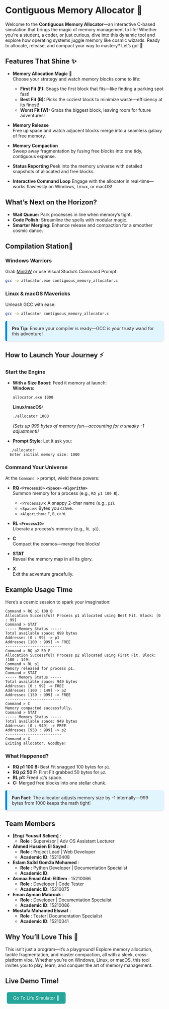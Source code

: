 # Contiguous Memory Allocator 🚀

Welcome to the **Contiguous Memory Allocator**—an interactive C-based simulation that brings the magic of memory management to life! Whether you're a student, a coder, or just curious, dive into this dynamic tool and explore how operating systems juggle memory like cosmic wizards. Ready to allocate, release, and compact your way to mastery? Let’s go! 🌟

## Features That Shine ✨

- **Memory Allocation Magic** 🎩  
  Choose your strategy and watch memory blocks come to life:  
  - **First Fit (F):** Snags the first block that fits—like finding a parking spot fast!  
  - **Best Fit (B):** Picks the coziest block to minimize waste—efficiency at its finest!  
  - **Worst Fit (W):** Grabs the biggest block, leaving room for future adventures!  

- **Memory Release**  
  Free up space and watch adjacent blocks merge into a seamless galaxy of free memory.

- **Memory Compaction**  
  Sweep away fragmentation by fusing free blocks into one tidy, contiguous expanse.

- **Status Reporting** 
  Peek into the memory universe with detailed snapshots of allocated and free blocks.

- **Interactive Command Loop**
  Engage with the allocator in real-time—works flawlessly on Windows, Linux, or macOS!

## What’s Next on the Horizon?

- **Wait Queue:** Park processes in line when memory’s tight.  
- **Code Polish:** Streamline the spells with modular magic.  
- **Smarter Merging:** Enhance release and compaction for a smoother cosmic dance.

## Compilation Station🔧

### Windows Warriors

Grab [MinGW](http://www.mingw.org/) or use Visual Studio’s Command Prompt:  

```bash
gcc -o allocator.exe contiguous_memory_allocator.c
```

### Linux & macOS Mavericks
  
Unleash GCC with ease:  

```bash
gcc -o allocator contiguous_memory_allocator.c
```

<div style="background: #e1f5fe; border-left: 6px solid #0288d1; padding: 15px; border-radius: 5px; margin: 15px 0; box-shadow: 0 2px 5px rgba(0, 0, 0, 0.1); transition: transform 0.3s ease;color:#322;">
  <strong>Pro Tip:</strong> Ensure your compiler is ready—GCC is your trusty wand for this adventure!
</div>

## How to Launch Your Journey ⚡

### Start the Engine  

- **With a Size Boost:** Feed it memory at launch:  
  **Windows:**

  ```bash
  allocator.exe 1000
  ```  

  **Linux/macOS:**

  ```bash
  ./allocator 1000
  ```  

  *(Sets up 999 bytes of memory fun—accounting for a sneaky -1 adjustment!)*  

- **Prompt Style:** Let it ask you:

```terminal
  ./allocator
  Enter initial memory size: 1000
```

### Command Your Universe

At the `Command >` prompt, wield these powers:  

- **RQ `<ProcessID>` `<Space>` `<Algorithm>`**  
  Summon memory for a process (e.g., `RQ p1 100 B`).  
  - `<ProcessID>`: A snappy 2-char name (e.g., `p1`).  
  - `<Space>`: Bytes you crave.  
  - `<Algorithm>`: `F`, `B`, or `W`.  

- **RL `<ProcessID>`**  
  Liberate a process’s memory (e.g., `RL p1`).  

- **C**  
  Compact the cosmos—merge free blocks!  

- **STAT**  
  Reveal the memory map in all its glory.  

- **X**  
  Exit the adventure gracefully.

## Example Usage Time

Here’s a cosmic session to spark your imagination:

```terminal
Command > RQ p1 100 B
Allocation Successful! Process p1 allocated using Best Fit. Block: [0 : 99]
Command > STAT
----- Memory Status -----
Total available space: 899 bytes
Addresses [0 : 99] -> p1
Addresses [100 : 999] -> FREE
-------------------------
Command > RQ p2 50 F
Allocation Successful! Process p2 allocated using First Fit. Block: [100 : 149]
Command > RL p1
Memory released for process p1.
Command > STAT
----- Memory Status -----
Total available space: 949 bytes
Addresses [0 : 99] -> FREE
Addresses [100 : 149] -> p2
Addresses [150 : 999] -> FREE
-------------------------
Command > C
Memory compacted successfully.
Command > STAT
----- Memory Status -----
Total available space: 949 bytes
Addresses [0 : 949] -> FREE
Addresses [950 : 999] -> p2
-------------------------
Command > X
Exiting allocator. Goodbye!
```

### What Happened?

- **RQ p1 100 B:** Best Fit snagged 100 bytes for `p1`.  
- **RQ p2 50 F:** First Fit grabbed 50 bytes for `p2`.  
- **RL p1:** Freed `p1`’s space.  
- **C:** Merged free blocks into one stellar chunk.  

<div style="background: #e1f5fe; border-left: 6px solid #0288d1; padding: 15px; border-radius: 5px; margin: 15px 0; box-shadow: 0 2px 5px rgba(0, 0, 0, 0.1); transition: transform 0.3s ease; color:#322;">
  <strong>Fun Fact:</strong> The allocator adjusts memory size by -1 internally—999 bytes from 1000 keeps the math tight!
</div>

## Team Members

- **[Eng/ Youssif Seliem]** :
  - **Role** : Supervisor | Adv OS Assistant Lecturer
- **Ahmed Hussien El Sayed** :
  - **Role** : Project Lead | Web Developer
  - **Academic ID**: 15210408
- **Eslam Sa3d Gom3a Mohamed** :
  - **Role** : Python Developer | Documentation Specialist
  - **Academic ID**: 
- **Asmaa Emad Abd-El3lem** : 15210066
  - **Role** : Developer | Code Tester
  - **Academic ID**: 15210075
- **Eman Ayman Mabrouk** :
  - **Role** : Developer | Documentation Specialist
  - **Academic ID**: 15210086
- **Mostafa Mohamed Elswaf** :
  - **Role** : Tester| Documentation Specialist
  - **Academic ID**: 15210341

## Why You’ll Love This 🌟

This isn’t just a program—it’s a playground! Explore memory allocation, tackle fragmentation, and master compaction, all with a sleek, cross-platform vibe. Whether you’re on Windows, Linux, or macOS, this tool invites you to play, learn, and conquer the art of memory management.  

## Live Demo Time!

<a href="https://eng-ahmed-hussien.github.io/Memory-Allocator/" style="display: inline-block; padding: 10px 20px; background: #26a69a; color: white; border-radius: 5px; text-align: center; text-decoration: none; margin: 5px; transition: background 0.3s ease;">Go To Life Simulator 🚀</a>